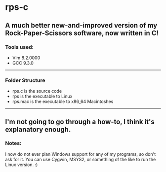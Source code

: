 # rps-c
A much better new-and-improved version of my Rock-Paper-Scissors software, now written in C!
-----------------------------------------------------------------------------------------------------------------------------------------
### Tools used:

* Vim 8.2.0000
* GCC 9.3.0
-----------------------------------------------------------------------------------------------------------------------------------------
### Folder Structure

* rps.c is the source code
* rps is the executable to Linux
* rps.mac is the executable to x86_64 Macintoshes
-----------------------------------------------------------------------------------------------------------------------------------------
I'm not going to go through a how-to, I think it's explanatory enough.  
-----------------------------------------------------------------------------------------------------------------------------------------
### Notes:

I now do not ever plan Windows support for any of my programs, so don't ask for it. You can use Cygwin, MSYS2, or something of the like to run the Linux version. :)
